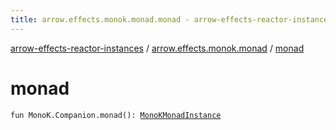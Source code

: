 ```yaml
---
title: arrow.effects.monok.monad.monad - arrow-effects-reactor-instances
---
```


[arrow-effects-reactor-instances](../index.html) / [arrow.effects.monok.monad](index.html) / [monad](./monad.html)

# monad

`fun MonoK.Companion.monad(): `[`MonoKMonadInstance`](../arrow.effects/-mono-k-monad-instance/index.html)